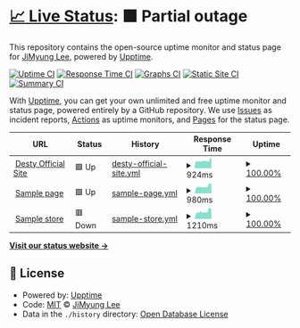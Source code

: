 # [📈 Live Status](https://desty.github.io/uptown_funk): <!--live status--> **🟧 Partial outage**

This repository contains the open-source uptime monitor and status page for [JiMyung Lee](http://leejimyung.com), powered by [Upptime](https://github.com/upptime/upptime).

[![Uptime CI](https://github.com/desty/uptown_funk/workflows/Uptime%20CI/badge.svg)](https://github.com/upptime/upptime/actions?query=workflow%3A%22Uptime+CI%22)
[![Response Time CI](https://github.com/desty/uptown_funk/workflows/Response%20Time%20CI/badge.svg)](https://github.com/upptime/upptime/actions?query=workflow%3A%22Response+Time+CI%22)
[![Graphs CI](https://github.com/desty/uptown_funk/workflows/Graphs%20CI/badge.svg)](https://github.com/upptime/upptime/actions?query=workflow%3A%22Graphs+CI%22)
[![Static Site CI](https://github.com/desty/uptown_funk/workflows/Static%20Site%20CI/badge.svg)](https://github.com/upptime/upptime/actions?query=workflow%3A%22Static+Site+CI%22)
[![Summary CI](https://github.com/desty/uptown_funk/workflows/Summary%20CI/badge.svg)](https://github.com/upptime/upptime/actions?query=workflow%3A%22Summary+CI%22)

With [Upptime](https://upptime.js.org), you can get your own unlimited and free uptime monitor and status page, powered entirely by a GitHub repository. We use [Issues](https://github.com/desty/uptown_funk/issues) as incident reports, [Actions](https://github.com/desty/uptown_funk/actions) as uptime monitors, and [Pages](https://desty.github.io/uptown_funk) for the status page.

<!--start: status pages-->
<!-- This summary is generated by Upptime (https://github.com/upptime/upptime) -->
<!-- Do not edit this manually, your changes will be overwritten -->
<!-- prettier-ignore -->
| URL | Status | History | Response Time | Uptime |
| --- | ------ | ------- | ------------- | ------ |
| <img alt="" src="https://favicons.githubusercontent.com/www.desty.app" height="13"> [Desty Official Site](https://www.desty.app) | 🟩 Up | [desty-official-site.yml](https://github.com/giddens9527/uptown_funk/commits/master/history/desty-official-site.yml) | <details><summary><img alt="Response time graph" src="./graphs/desty-official-site/response-time-week.png" height="20"> 924ms</summary><br><a href="https://giddens9527.github.io/uptown_funk/history/desty-official-site"><img alt="Response time 924" src="https://img.shields.io/endpoint?url=https%3A%2F%2Fraw.githubusercontent.com%2Fgiddens9527%2Fuptown_funk%2Fmaster%2Fapi%2Fdesty-official-site%2Fresponse-time.json"></a><br><a href="https://giddens9527.github.io/uptown_funk/history/desty-official-site"><img alt="24-hour response time 1313" src="https://img.shields.io/endpoint?url=https%3A%2F%2Fraw.githubusercontent.com%2Fgiddens9527%2Fuptown_funk%2Fmaster%2Fapi%2Fdesty-official-site%2Fresponse-time-day.json"></a><br><a href="https://giddens9527.github.io/uptown_funk/history/desty-official-site"><img alt="7-day response time 924" src="https://img.shields.io/endpoint?url=https%3A%2F%2Fraw.githubusercontent.com%2Fgiddens9527%2Fuptown_funk%2Fmaster%2Fapi%2Fdesty-official-site%2Fresponse-time-week.json"></a><br><a href="https://giddens9527.github.io/uptown_funk/history/desty-official-site"><img alt="30-day response time 924" src="https://img.shields.io/endpoint?url=https%3A%2F%2Fraw.githubusercontent.com%2Fgiddens9527%2Fuptown_funk%2Fmaster%2Fapi%2Fdesty-official-site%2Fresponse-time-month.json"></a><br><a href="https://giddens9527.github.io/uptown_funk/history/desty-official-site"><img alt="1-year response time 924" src="https://img.shields.io/endpoint?url=https%3A%2F%2Fraw.githubusercontent.com%2Fgiddens9527%2Fuptown_funk%2Fmaster%2Fapi%2Fdesty-official-site%2Fresponse-time-year.json"></a></details> | <details><summary><a href="https://giddens9527.github.io/uptown_funk/history/desty-official-site">100.00%</a></summary><a href="https://giddens9527.github.io/uptown_funk/history/desty-official-site"><img alt="All-time uptime 100.00%" src="https://img.shields.io/endpoint?url=https%3A%2F%2Fraw.githubusercontent.com%2Fgiddens9527%2Fuptown_funk%2Fmaster%2Fapi%2Fdesty-official-site%2Fuptime.json"></a><br><a href="https://giddens9527.github.io/uptown_funk/history/desty-official-site"><img alt="24-hour uptime 100.00%" src="https://img.shields.io/endpoint?url=https%3A%2F%2Fraw.githubusercontent.com%2Fgiddens9527%2Fuptown_funk%2Fmaster%2Fapi%2Fdesty-official-site%2Fuptime-day.json"></a><br><a href="https://giddens9527.github.io/uptown_funk/history/desty-official-site"><img alt="7-day uptime 100.00%" src="https://img.shields.io/endpoint?url=https%3A%2F%2Fraw.githubusercontent.com%2Fgiddens9527%2Fuptown_funk%2Fmaster%2Fapi%2Fdesty-official-site%2Fuptime-week.json"></a><br><a href="https://giddens9527.github.io/uptown_funk/history/desty-official-site"><img alt="30-day uptime 100.00%" src="https://img.shields.io/endpoint?url=https%3A%2F%2Fraw.githubusercontent.com%2Fgiddens9527%2Fuptown_funk%2Fmaster%2Fapi%2Fdesty-official-site%2Fuptime-month.json"></a><br><a href="https://giddens9527.github.io/uptown_funk/history/desty-official-site"><img alt="1-year uptime 100.00%" src="https://img.shields.io/endpoint?url=https%3A%2F%2Fraw.githubusercontent.com%2Fgiddens9527%2Fuptown_funk%2Fmaster%2Fapi%2Fdesty-official-site%2Fuptime-year.json"></a></details>
| <img alt="" src="https://favicons.githubusercontent.com/desty.page" height="13"> [Sample page](https://desty.page/sneakershoot) | 🟩 Up | [sample-page.yml](https://github.com/giddens9527/uptown_funk/commits/master/history/sample-page.yml) | <details><summary><img alt="Response time graph" src="./graphs/sample-page/response-time-week.png" height="20"> 980ms</summary><br><a href="https://giddens9527.github.io/uptown_funk/history/sample-page"><img alt="Response time 980" src="https://img.shields.io/endpoint?url=https%3A%2F%2Fraw.githubusercontent.com%2Fgiddens9527%2Fuptown_funk%2Fmaster%2Fapi%2Fsample-page%2Fresponse-time.json"></a><br><a href="https://giddens9527.github.io/uptown_funk/history/sample-page"><img alt="24-hour response time 1283" src="https://img.shields.io/endpoint?url=https%3A%2F%2Fraw.githubusercontent.com%2Fgiddens9527%2Fuptown_funk%2Fmaster%2Fapi%2Fsample-page%2Fresponse-time-day.json"></a><br><a href="https://giddens9527.github.io/uptown_funk/history/sample-page"><img alt="7-day response time 980" src="https://img.shields.io/endpoint?url=https%3A%2F%2Fraw.githubusercontent.com%2Fgiddens9527%2Fuptown_funk%2Fmaster%2Fapi%2Fsample-page%2Fresponse-time-week.json"></a><br><a href="https://giddens9527.github.io/uptown_funk/history/sample-page"><img alt="30-day response time 980" src="https://img.shields.io/endpoint?url=https%3A%2F%2Fraw.githubusercontent.com%2Fgiddens9527%2Fuptown_funk%2Fmaster%2Fapi%2Fsample-page%2Fresponse-time-month.json"></a><br><a href="https://giddens9527.github.io/uptown_funk/history/sample-page"><img alt="1-year response time 980" src="https://img.shields.io/endpoint?url=https%3A%2F%2Fraw.githubusercontent.com%2Fgiddens9527%2Fuptown_funk%2Fmaster%2Fapi%2Fsample-page%2Fresponse-time-year.json"></a></details> | <details><summary><a href="https://giddens9527.github.io/uptown_funk/history/sample-page">100.00%</a></summary><a href="https://giddens9527.github.io/uptown_funk/history/sample-page"><img alt="All-time uptime 100.00%" src="https://img.shields.io/endpoint?url=https%3A%2F%2Fraw.githubusercontent.com%2Fgiddens9527%2Fuptown_funk%2Fmaster%2Fapi%2Fsample-page%2Fuptime.json"></a><br><a href="https://giddens9527.github.io/uptown_funk/history/sample-page"><img alt="24-hour uptime 100.00%" src="https://img.shields.io/endpoint?url=https%3A%2F%2Fraw.githubusercontent.com%2Fgiddens9527%2Fuptown_funk%2Fmaster%2Fapi%2Fsample-page%2Fuptime-day.json"></a><br><a href="https://giddens9527.github.io/uptown_funk/history/sample-page"><img alt="7-day uptime 100.00%" src="https://img.shields.io/endpoint?url=https%3A%2F%2Fraw.githubusercontent.com%2Fgiddens9527%2Fuptown_funk%2Fmaster%2Fapi%2Fsample-page%2Fuptime-week.json"></a><br><a href="https://giddens9527.github.io/uptown_funk/history/sample-page"><img alt="30-day uptime 100.00%" src="https://img.shields.io/endpoint?url=https%3A%2F%2Fraw.githubusercontent.com%2Fgiddens9527%2Fuptown_funk%2Fmaster%2Fapi%2Fsample-page%2Fuptime-month.json"></a><br><a href="https://giddens9527.github.io/uptown_funk/history/sample-page"><img alt="1-year uptime 100.00%" src="https://img.shields.io/endpoint?url=https%3A%2F%2Fraw.githubusercontent.com%2Fgiddens9527%2Fuptown_funk%2Fmaster%2Fapi%2Fsample-page%2Fuptime-year.json"></a></details>
| <img alt="" src="https://favicons.githubusercontent.com/desty.store" height="13"> [Sample store](https://desty.store/campcoffee) | 🟥 Down | [sample-store.yml](https://github.com/giddens9527/uptown_funk/commits/master/history/sample-store.yml) | <details><summary><img alt="Response time graph" src="./graphs/sample-store/response-time-week.png" height="20"> 1210ms</summary><br><a href="https://giddens9527.github.io/uptown_funk/history/sample-store"><img alt="Response time 1210" src="https://img.shields.io/endpoint?url=https%3A%2F%2Fraw.githubusercontent.com%2Fgiddens9527%2Fuptown_funk%2Fmaster%2Fapi%2Fsample-store%2Fresponse-time.json"></a><br><a href="https://giddens9527.github.io/uptown_funk/history/sample-store"><img alt="24-hour response time 1451" src="https://img.shields.io/endpoint?url=https%3A%2F%2Fraw.githubusercontent.com%2Fgiddens9527%2Fuptown_funk%2Fmaster%2Fapi%2Fsample-store%2Fresponse-time-day.json"></a><br><a href="https://giddens9527.github.io/uptown_funk/history/sample-store"><img alt="7-day response time 1210" src="https://img.shields.io/endpoint?url=https%3A%2F%2Fraw.githubusercontent.com%2Fgiddens9527%2Fuptown_funk%2Fmaster%2Fapi%2Fsample-store%2Fresponse-time-week.json"></a><br><a href="https://giddens9527.github.io/uptown_funk/history/sample-store"><img alt="30-day response time 1210" src="https://img.shields.io/endpoint?url=https%3A%2F%2Fraw.githubusercontent.com%2Fgiddens9527%2Fuptown_funk%2Fmaster%2Fapi%2Fsample-store%2Fresponse-time-month.json"></a><br><a href="https://giddens9527.github.io/uptown_funk/history/sample-store"><img alt="1-year response time 1210" src="https://img.shields.io/endpoint?url=https%3A%2F%2Fraw.githubusercontent.com%2Fgiddens9527%2Fuptown_funk%2Fmaster%2Fapi%2Fsample-store%2Fresponse-time-year.json"></a></details> | <details><summary><a href="https://giddens9527.github.io/uptown_funk/history/sample-store">100.00%</a></summary><a href="https://giddens9527.github.io/uptown_funk/history/sample-store"><img alt="All-time uptime 100.00%" src="https://img.shields.io/endpoint?url=https%3A%2F%2Fraw.githubusercontent.com%2Fgiddens9527%2Fuptown_funk%2Fmaster%2Fapi%2Fsample-store%2Fuptime.json"></a><br><a href="https://giddens9527.github.io/uptown_funk/history/sample-store"><img alt="24-hour uptime 99.99%" src="https://img.shields.io/endpoint?url=https%3A%2F%2Fraw.githubusercontent.com%2Fgiddens9527%2Fuptown_funk%2Fmaster%2Fapi%2Fsample-store%2Fuptime-day.json"></a><br><a href="https://giddens9527.github.io/uptown_funk/history/sample-store"><img alt="7-day uptime 100.00%" src="https://img.shields.io/endpoint?url=https%3A%2F%2Fraw.githubusercontent.com%2Fgiddens9527%2Fuptown_funk%2Fmaster%2Fapi%2Fsample-store%2Fuptime-week.json"></a><br><a href="https://giddens9527.github.io/uptown_funk/history/sample-store"><img alt="30-day uptime 100.00%" src="https://img.shields.io/endpoint?url=https%3A%2F%2Fraw.githubusercontent.com%2Fgiddens9527%2Fuptown_funk%2Fmaster%2Fapi%2Fsample-store%2Fuptime-month.json"></a><br><a href="https://giddens9527.github.io/uptown_funk/history/sample-store"><img alt="1-year uptime 100.00%" src="https://img.shields.io/endpoint?url=https%3A%2F%2Fraw.githubusercontent.com%2Fgiddens9527%2Fuptown_funk%2Fmaster%2Fapi%2Fsample-store%2Fuptime-year.json"></a></details>

<!--end: status pages-->

[**Visit our status website →**](https://desty.github.io/uptown_funk)

## 📄 License

- Powered by: [Upptime](https://github.com/upptime/upptime)
- Code: [MIT](./LICENSE) © [JiMyung Lee](http://leejimyung.com)
- Data in the `./history` directory: [Open Database License](https://opendatacommons.org/licenses/odbl/1-0/)
